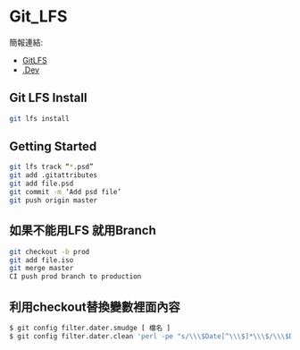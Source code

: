 # Git_LFS

簡報連結:
- [GitLFS](http://gitlfs.rsync.tw)
- [.Dev](http://gandi-dev.rsync.tw)

## Git LFS Install
```bash
git lfs install
```

## Getting Started
```bash
git lfs track “*.psd”
git add .gitattributes
git add file.psd
git commit -m ‘Add psd file’
git push origin master
```

## 如果不能用LFS 就用Branch
```bash
git checkout -b prod
git add file.iso
git merge master
CI push prod branch to production
```

## 利用checkout替換變數裡面內容
```bash
$ git config filter.dater.smudge [ 檔名 ]
$ git config filter.dater.clean 'perl -pe "s/\\\$Date[^\\\$]*\\\$/\\\$Date\\\$/"'
```
